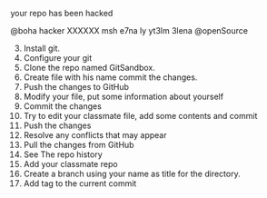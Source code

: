 
your repo has been hacked

@boha hacker
 XXXXXX msh e7na ly yt3lm 3lena @openSource

3. Install git.
4. Configure your git
5. Clone the repo named GitSandbox.
6. Create file with his name commit the changes.
7. Push the changes to GitHub
8. Modify your file, put some information about yourself
9. Commit the changes
10. Try to edit your classmate file, add some contents and commit
11. Push the changes
12. Resolve any conflicts that may appear
13. Pull the changes from GitHub
14. See The repo history
15. Add your classmate repo
16. Create a branch using your name as title for the directory.
17. Add tag to the current commit
